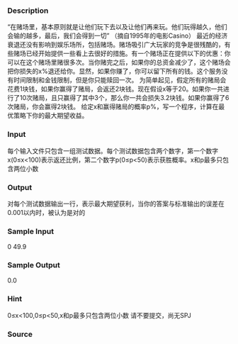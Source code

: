 
### Description
“在赌场里，基本原则就是让他们玩下去以及让他们再来玩。他们玩得越久，他们会输的越多，最后，我们会得到一切”
（摘自1995年的电影Casino）
最近的经济衰退还没有影响到娱乐场所，包括赌场。赌场吸引广大玩家的竞争是很残酷的，有些赌场已经开始提供一些看上去很好的措施。有一个赌场正在提供以下的优惠：你可以在这个赌场里赌很多次。当你赌完之后，如果你的总资金减少了，这个赌场会把你损失的x%退还给你。显然，如果你赚了，你可以留下所有的钱。这个服务没有时间限制和金钱限制，但是你只能赎回一次。
为简单起见，假定所有的赌局会花费1块钱，如果你赢得了赌局，会返还2块钱。现在假设x等于20。如果你一共进行了10次赌局，且只赢得了其中3个，那么你一共会损失3.2块钱。如果你赢得了6次赌局，你会赢得2块钱。
给定x和赢得赌局的概率p%，写一个程序，计算在最优策略下你的最大期望收益。


### Input
每个输入文件只包含一组测试数据。每个测试数据包含两个数字，第一个数字x(0≤x<100)表示返还比例，第二个数字p(0≤p<50)表示获胜概率。x和p最多只包含两位小数


### Output
对每个测试数据输出一行，表示最大期望获利，当你的答案与标准输出的误差在0.001以内时，被认为是对的


### Sample Input
0 49.9
### Sample Output
0.0
### Hint
0≤x<100,0≤p<50,x和p最多只包含两位小数
请不要提交，尚无SPJ

### Source
